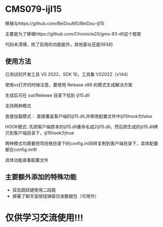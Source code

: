 # CMS079-ijl15

移植与https://github.com/BeiDouMS/BeiDou-ijl15

主要是为了移植https://github.com/Chronicle20/gms-83-dll这个框架

代码未清理，除了启用的功能能外，其他基址还是083的


## 使用方法
已测试的开发工具 VS 2022，SDK 10，工具集 VS2022（v144）

使用vs打开的时候注意，要使用 Release x86 的模式生成解决方案

生成后可在 out/Release 目录下找到 ijl15.dll

支持两种模式

直接加载模式：
直接覆盖客户端的ijl15.dll,并修改配置文件中ijl15hook为false

HOOK模式:
先把客户端原本的ijl15.dll重命名成2ijl15.dll，然后把生成的ijl15.dll拷贝到客户端目录下，ijl15hook为true

两种模式均需要把项目根目录下的config.ini同样复制到客户端目录下，具体配置都在config.ini中

具体功能查看配置文件

## 主要额外添加的特殊功能

- 双击跳跃键使用二段跳
- 屏蔽了聊天室按钮弹窗仅发数据包（可用作）

# 仅供学习交流使用!!!